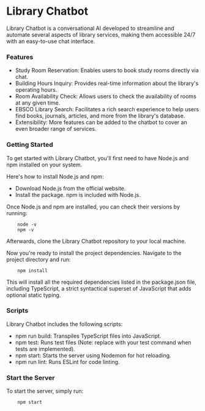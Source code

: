# Library Chatbot

Library Chatbot is a conversational AI developed to streamline and automate several aspects of library services, making them accessible 24/7 with an easy-to-use chat interface.
### Features

- Study Room Reservation: Enables users to book study rooms directly via chat.
- Building Hours Inquiry: Provides real-time information about the library's operating hours.
- Room Availability Check: Allows users to check the availability of rooms at any given time.
- EBSCO Library Search: Facilitates a rich search experience to help users find books, journals, articles, and more from the library's database.
- Extensibility: More features can be added to the chatbot to cover an even broader range of services.

### Getting Started

To get started with Library Chatbot, you'll first need to have Node.js and npm installed on your system.

Here's how to install Node.js and npm:

- Download Node.js from the official website.
- Install the package. npm is included with Node.js.

Once Node.js and npm are installed, you can check their versions by running:
```
    node -v
    npm -v
```

Afterwards, clone the Library Chatbot repository to your local machine.

Now you're ready to install the project dependencies. Navigate to the project directory and run:

```
    npm install
```
This will install all the required dependencies listed in the package.json file, including TypeScript, a strict syntactical superset of JavaScript that adds optional static typing.
### Scripts

Library Chatbot includes the following scripts:

- npm run build: Transpiles TypeScript files into JavaScript.
- npm test: Runs test files (Note: replace with your test command when tests are implemented).
- npm start: Starts the server using Nodemon for hot reloading.
- npm run lint: Runs ESLint for code linting.

### Start the Server

To start the server, simply run:

```
    npm start
```